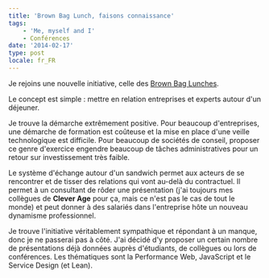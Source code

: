 ```yaml
---
title: 'Brown Bag Lunch, faisons connaissance'
tags:
    - 'Me, myself and I'
    - Conférences
date: '2014-02-17'
type: post
locale: fr_FR
---
```


Je rejoins une nouvelle initiative, celle des [Brown Bag Lunches](http://www.brownbaglunch.fr).

Le concept est simple&nbsp;: mettre en relation entreprises et experts autour d'un déjeuner.

<!-- more -->

Je trouve la démarche extrêmement positive. Pour beaucoup d'entreprises, une démarche de formation est coûteuse et la mise en place d'une veille technologique est difficile. Pour beaucoup de sociétés de conseil, proposer ce genre d'exercice engendre beaucoup de tâches administratives pour un retour sur investissement très faible.

Le système d'échange autour d'un sandwich permet aux acteurs de se rencontrer et de tisser des relations qui vont au-delà du contractuel. Il permet à un consultant de rôder une présentation (j'ai toujours mes collègues de **Clever Age** pour ça, mais ce n'est pas le cas de tout le monde) et peut donner à des salariés dans l'entreprise hôte un nouveau dynamisme professionnel.

Je trouve l'initiative véritablement sympathique et répondant à un manque, donc je ne passerai pas à côté. J'ai décidé d'y proposer un certain nombre de présentations déjà données auprès d'étudiants, de collègues ou lors de conférences. Les thématiques sont la Performance Web, JavaScript et le Service Design (et Lean).

